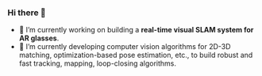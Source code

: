 ### Hi there 👋

- 🔭 I’m currently working on building a __real-time visual SLAM system for AR glasses__.
- 🌱 I’m currently developing computer vision algorithms for 2D-3D matching, optimization-based pose estimation, etc., to build robust and fast tracking, mapping, loop-closing algorithms.

<!--
**fwcore/fwcore** is a ✨ _special_ ✨ repository because its `README.md` (this file) appears on your GitHub profile.

Here are some ideas to get you started:

- 🔭 I’m currently working on ...
- 🌱 I’m currently learning ...
- 👯 I’m looking to collaborate on ...
- 🤔 I’m looking for help with ...
- 💬 Ask me about ...
- 📫 How to reach me: ...
- 😄 Pronouns: ...
- ⚡ Fun fact: ...
-->
